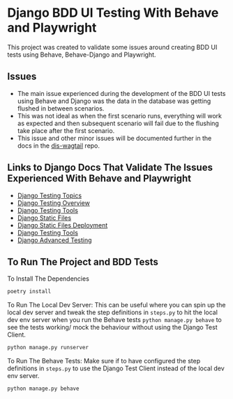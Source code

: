 # Django BDD UI Testing With Behave and Playwright

This project was created to validate some issues around creating BDD UI tests using Behave, Behave-Django and Playwright.

## Issues

- The main issue experienced during the development of the BDD UI tests using Behave and Django was the data in the database was getting flushed in between scenarios.
- This was not ideal as when the first scenario runs, everything will work as expected and then subsequent scenario will fail due to the flushing take place after the first scenario.
- This issue and other minor issues will be documented further in the docs in the [dis-wagtail](https://github.com/ONSdigital/dis-wagtail) repo.

## Links to Django Docs That Validate The Issues Experienced With Behave and Playwright

- [Django Testing Topics](https://docs.djangoproject.com/en/5.1/topics/testing/)
- [Django Testing Overview](https://docs.djangoproject.com/en/5.1/topics/testing/overview/)
- [Django Testing Tools](https://docs.djangoproject.com/en/5.1/topics/testing/tools/)
- [Django Static Files](https://docs.djangoproject.com/en/5.1/howto/static-files/)
- [Django Static Files Deployment](https://docs.djangoproject.com/en/5.1/howto/static-files/deployment/)
- [Django Testing Tools](https://docs.djangoproject.com/en/5.1/topics/testing/tools/)
- [Django Advanced Testing](https://docs.djangoproject.com/en/5.1/topics/testing/advanced/)

## To Run The Project and BDD Tests

To Install The Dependencies

```bash
poetry install
```

To Run The Local Dev Server: This can be useful where you can spin up the local dev server and tweak the step definitions in `steps.py` to hit the local dev env server when you run the Behave tests `python manage.py behave` to see the tests working/ mock the behaviour without using the Django Test Client.

```bash
python manage.py runserver
```

To Run The Behave Tests: Make sure if to have configured the step definitions in `steps.py` to use the Django Test Client instead of the local dev env server.

```bash
python manage.py behave
```
